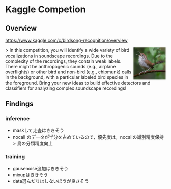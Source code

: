 # Kaggle Competion

## Overview
https://www.kaggle.com/c/birdsong-recognition/overview

<img src="https://github.com/root4kaido/Cornell-Birdcall-Identification/blob/master/Material/bird.png" width=20%, align=right>
> In this competition, you will identify a wide variety of bird vocalizations in soundscape recordings. Due to the complexity of the recordings, they contain weak labels. There might be anthropogenic sounds (e.g., airplane overflights) or other bird and non-bird (e.g., chipmunk) calls in the background, with a particular labeled bird species in the foreground. Bring your new ideas to build effective detectors and classifiers for analyzing complex soundscape recordings!

## Findings

### inference
- maskして走査はききそう
- nocall のデータが半分を占めているので，優先度は，nocallの識別精度保持 > 鳥の分類精度向上

### training
- gausenoise追加はききそう
- mixupはききそう
- data選んだりはしないほうが良さそう

